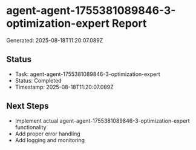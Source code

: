 # agent-agent-1755381089846-3-optimization-expert Report

Generated: 2025-08-18T11:20:07.089Z

## Status
- Task: agent-agent-1755381089846-3-optimization-expert
- Status: Completed
- Timestamp: 2025-08-18T11:20:07.089Z

## Next Steps
- Implement actual agent-agent-1755381089846-3-optimization-expert functionality
- Add proper error handling
- Add logging and monitoring

